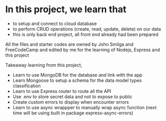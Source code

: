 # In this project, we learn that

- to setup and connect to cloud database
- to perform CRUD operations (create, read, update, delete) on our data
- this is only back end project, all front end already had been prepared

All the files and starter codes are owned by John Smilga and FreeCodeCamp and edited by me for the learning of Nodejs, Express and this project

Takeaway learning from this project,
- Learn to use MongoDB for the database and link with the app
- Learn Mongoose to setup a schema for the data model types classification
- Learn to use Express router to route all the API 
- Use .env to store secret data and not to expose to public
- Create custom errors to display when encounter errors 
- Learn to use async wrappper to manually wrap async function (next time will be using built in package express-async-errors)